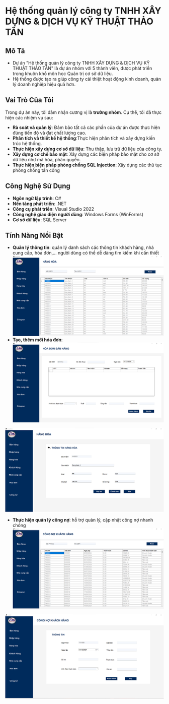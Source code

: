 # Hệ thống quản lý công ty TNHH XÂY DỰNG & DỊCH VỤ KỸ THUẬT THẢO TÂN
## Mô Tả
- Dự án "Hệ thống quản lý công ty TNHH XÂY DỰNG & DỊCH VỤ KỸ THUẬT THẢO TÂN" là dự án nhóm với 5 thành viên, được phát triển trong khuôn khổ môn học Quản trị cơ sở dữ liệu.
- Hệ thống được tạo ra giúp công ty cải thiệt hoạt động kinh doanh, quản lý doanh nghiệp hiệu quả hơn.
## Vai Trò Của Tôi
Trong dự án này, tôi đảm nhận cương vị là **trưởng nhóm**. Cụ thể, tôi đã thực hiện các nhiệm vụ sau:
- **Rà soát và quản lý**: Đảm bảo tất cả các phần của dự án được thực hiện đúng tiến độ và đạt chất lượng cao.
- **Phân tích và thiết kế hệ thống**:Thực hiện phân tích và xây dựng kiến trúc hệ thống.
- **Thực hiện xây dựng cơ sở dữ liệu**: Thu thập, lưu trữ dữ liệu của công ty.
- **Xây dựng cơ chế bảo mật**: Xây dựng các biện pháp bảo mật cho cơ sở dữ liệu như mã hóa, phân quyền.
- **Thực hiện biện pháp phòng chống SQL Injection**: Xây dựng các thủ tục phòng chống tấn công
## Công Nghệ Sử Dụng
- **Ngôn ngữ lập trình**: C#
- **Nền tảng phát triển**: .NET
- **Công cụ phát triển**: Visual Studio 2022
- **Công nghệ giao diện người dùng**: Windows Forms (WinForms)
- **Cơ sở dữ liệu**: SQL Server
## Tính Năng Nổi Bật
- **Quản lý thông tin**: quản lý danh sách các thông tin khách hàng, nhà cung cấp, hóa đơn,... người dùng có thể dễ dàng tìm kiếm khi cần thiết
![Hình ảnh mô tả dự án](Image/hinh1.png)
- **Tạo, thêm mới hóa đơn**: 
![Hình ảnh mô tả dự án](Image/hinh2.png)

![Hình ảnh mô tả dự án](Image/hinh3.png)
- **Thực hiện quản lý công nợ**: hỗ trợ quản lý, cập nhật công nợ nhanh chóng
![Hình ảnh mô tả dự án](Image/hinh4.png)

![Hình ảnh mô tả dự án](Image/hinh5.png)

